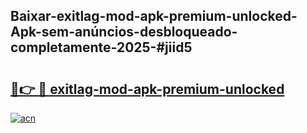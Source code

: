 ## Baixar-exitlag-mod-apk-premium-unlocked-Apk-sem-anúncios-desbloqueado-completamente-2025-#jiid5

# <h2><a href="https://ainizakaria.my?title=exitlag-mod-apk-premium-unlocked&ref=22M">🔗👉 🔴 exitlag-mod-apk-premium-unlocked</a></h2>

[![acn](https://github.com/user-attachments/assets/0f9c940e-d8b0-45ae-aac7-cd30a18b3e1c)](https://ainizakaria.my?title=exitlag-mod-apk-premium-unlocked&ref=22M)

